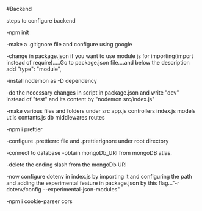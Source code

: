 #Backend

steps to configure backend

-npm init

-make a .gitignore file and configure using google 

-change in package.json if you want to use module js for importing(import instead of require).....Go to package.json file....and below the description add   "type": "module",

-install nodemon as -D dependency

-do the necessary changes in script in package.json and write "dev" instead of "test" and its content by "nodemon src/index.js" 

-make various files and folders under src app.js          controllers     index.js        models          utils
contants.js     db              middlewares     routes

-npm i prettier

-configure .prettierrc file and .prettierignore  under root directory 

-connect to database
    -obtain mongoDb_URI from mongoDB atlas.

-delete the ending slash from the mongoDb URI

-now configure dotenv in index.js by importing it and configuring the path and adding the experimental feature in package.json by this flag..."-r dotenv/config --experimental-json-modules"

-npm i cookie-parser cors




